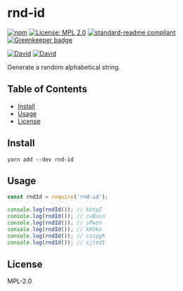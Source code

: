 # rnd-id

[![npm](https://img.shields.io/npm/v/rnd-id.svg?style=flat-square)](https://www.npmjs.com/package/rnd-id)
[![License: MPL 2.0](https://img.shields.io/badge/License-MPL%202.0-brightgreen.svg?style=flat-square)](https://opensource.org/licenses/MPL-2.0)
[![standard-readme compliant](https://img.shields.io/badge/standard--readme-OK-green.svg?style=flat-square)](https://github.com/RichardLitt/standard-readme)
[![Greenkeeper badge](https://img.shields.io/badge/greenkeeper-enabled-brightgreen.svg?style=flat-square)](https://greenkeeper.io/)

[![David](https://img.shields.io/david/yldio/rnd-id.svg?style=flat-square)](https://david-dm.org/yldio/rnd-id)
[![David](https://img.shields.io/david/dev/yldio/rnd-id.svg?style=flat-square)](https://david-dm.org/yldio/rnd-id?type=dev)

Generate a random alphabetical string.

## Table of Contents

* [Install](#install)
* [Usage](#usage)
* [License](#license)

## Install

```
yarn add --dev rnd-id
```

## Usage

```js
const rndId = require('rnd-id');

console.log(rndId()); // kbtpZ
console.log(rndId()); // cuBuLn
console.log(rndId()); // sPwzn
console.log(rndId()); // kKUko
console.log(rndId()); // czzpgR
console.log(rndId()); // cjtzdI
```

## License

MPL-2.0
